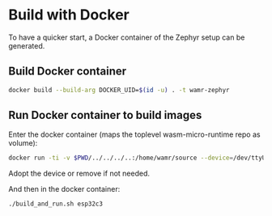 # Build with Docker

To have a quicker start, a Docker container of the Zephyr setup can be generated.

## Build Docker container

``` Bash
docker build --build-arg DOCKER_UID=$(id -u) . -t wamr-zephyr
```

## Run Docker container to build images

Enter the docker container (maps the toplevel wasm-micro-runtime repo as volume):

``` Bash
docker run -ti -v $PWD/../../../..:/home/wamr/source --device=/dev/ttyUSB0 wamr-zephyr
```

Adopt the device or remove if not needed.

And then in the docker container:

``` Bash
./build_and_run.sh esp32c3
```